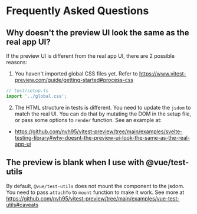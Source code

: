 # Frequently Asked Questions

## Why doesn't the preview UI look the same as the real app UI?

If the preview UI is different from the real app UI, there are 2 possible reasons:

1. You haven't imported global CSS files yet. Refer to <https://www.vitest-preview.com/guide/getting-started#process-css>

```js
// test/setup.ts
import '../global.css';
```

2. The HTML structure in tests is different. You need to update the `jsdom` to match the real UI. You can do that by mutating the DOM in the setup file, or pass some options to `render` function. See an example at:

- https://github.com/nvh95/vitest-preview/tree/main/examples/svelte-testing-library#why-doesnt-the-preview-ui-look-the-same-as-the-real-app-ui

## The preview is blank when I use with @vue/test-utils

By default, `@vue/test-utils` does not mount the component to the jsdom. You need to pass `attachTo` to `mount` function to make it work. See more at <https://github.com/nvh95/vitest-preview/tree/main/examples/vue-test-utils#caveats>

